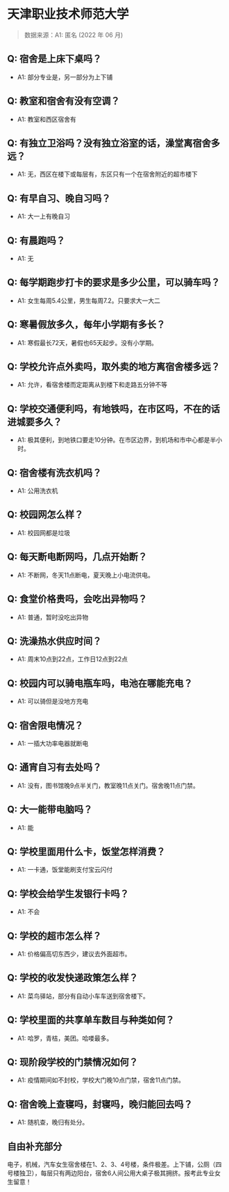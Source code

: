 # 天津职业技术师范大学

> 数据来源：A1: 匿名 (2022 年 06 月)

## Q: 宿舍是上床下桌吗？

- A1: 部分专业是，另一部分为上下铺

## Q: 教室和宿舍有没有空调？

- A1: 教室和西区宿舍有

## Q: 有独立卫浴吗？没有独立浴室的话，澡堂离宿舍多远？

- A1: 无，西区在楼下或每层有，东区只有一个在宿舍附近的超市楼下

## Q: 有早自习、晚自习吗？

- A1: 大一上有晚自习

## Q: 有晨跑吗？

- A1: 无

## Q: 每学期跑步打卡的要求是多少公里，可以骑车吗？

- A1: 女生每周5.4公里，男生每周7.2。只要求大一大二

## Q: 寒暑假放多久，每年小学期有多长？

- A1: 寒假最长72天，暑假也65天起步。没有小学期。

## Q: 学校允许点外卖吗，取外卖的地方离宿舍楼多远？

- A1: 允许，看宿舍楼而定距离从到楼下和走路五分钟不等

## Q: 学校交通便利吗，有地铁吗，在市区吗，不在的话进城要多久？

- A1: 极其便利，到地铁口要走10分钟。在市区边界，到机场和市中心都是半小时。

## Q: 宿舍楼有洗衣机吗？

- A1: 公用洗衣机

## Q: 校园网怎么样？

- A1: 校园网都是垃圾

## Q: 每天断电断网吗，几点开始断？

- A1: 不断网，冬天11点断电，夏天晚上小电流供电。

## Q: 食堂价格贵吗，会吃出异物吗？

- A1: 普通，暂时没吃出异物

## Q: 洗澡热水供应时间？

- A1: 周末10点到22点，工作日12点到22点

## Q: 校园内可以骑电瓶车吗，电池在哪能充电？

- A1: 可以骑但是没地方充电

## Q: 宿舍限电情况？

- A1: 一插大功率电器就断电

## Q: 通宵自习有去处吗？

- A1: 没有，图书馆晚9点半关门，教室晚11点关门。宿舍晚11点门禁。

## Q: 大一能带电脑吗？

- A1: 能

## Q: 学校里面用什么卡，饭堂怎样消费？

- A1: 一卡通，饭堂能刷支付宝云闪付

## Q: 学校会给学生发银行卡吗？

- A1: 不会

## Q: 学校的超市怎么样？

- A1: 价格偏高切东西少，建议去外面超市。

## Q: 学校的收发快递政策怎么样？

- A1: 菜鸟驿站，部分有自动小车车送到宿舍楼下。

## Q: 学校里面的共享单车数目与种类如何？

- A1: 哈罗，青桔，美团。哈喽最多。

## Q: 现阶段学校的门禁情况如何？

- A1: 疫情期间如不封校，学校大门晚10点门禁，宿舍11点门禁。

## Q: 宿舍晚上查寝吗，封寝吗，晚归能回去吗？

- A1: 随机查，晚归有处分。

## 自由补充部分

电子，机械，汽车女生宿舍楼在1、2、3、4号楼，条件极差。上下铺，公厕（四号楼独卫），每层只有两边阳台，宿舍6人间公用大桌子极其拥挤。报考此专业女生留意！